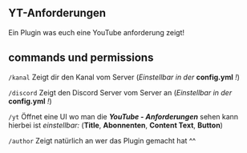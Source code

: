 ## YT-Anforderungen
Ein Plugin was euch eine YouTube anforderung zeigt!


## commands und permissions
``/kanal`` Zeigt dir den Kanal vom Server (*Einstellbar in der* **config.yml** *!*)

``/discord`` Zeigt den Discord Server vom Server an (*Einstellbar in der* **config.yml** *!*)

``/yt`` Öffnet eine UI wo man die ***YouTube - Anforderungen*** sehen kann
hierbei ist *einstellbar:* (**Title**, **Abonnenten**, **Content Text**, **Button**)

``/author`` Zeigt natürlich an wer das Plugin gemacht hat ^^
